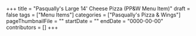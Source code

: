 +++
title = "Pasqually's Large 14' Cheese Pizza (PP&W Menu Item)"
draft = false
tags = ["Menu Items"]
categories = ["Pasqually's Pizza & Wings"]
pageThumbnailFile = ""
startDate = ""
endDate = "0000-00-00"
contributors = []
+++
